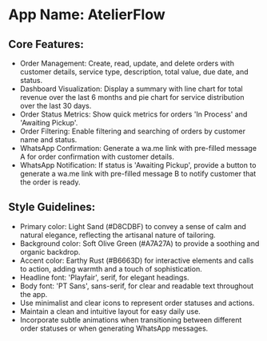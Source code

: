 # **App Name**: AtelierFlow

## Core Features:

- Order Management: Create, read, update, and delete orders with customer details, service type, description, total value, due date, and status.
- Dashboard Visualization: Display a summary with line chart for total revenue over the last 6 months and pie chart for service distribution over the last 30 days.
- Order Status Metrics: Show quick metrics for orders 'In Process' and 'Awaiting Pickup'.
- Order Filtering: Enable filtering and searching of orders by customer name and status.
- WhatsApp Confirmation: Generate a wa.me link with pre-filled message A for order confirmation with customer details.
- WhatsApp Notification: If status is 'Awaiting Pickup', provide a button to generate a wa.me link with pre-filled message B to notify customer that the order is ready.

## Style Guidelines:

- Primary color: Light Sand (#D8CDBF) to convey a sense of calm and natural elegance, reflecting the artisanal nature of tailoring.
- Background color: Soft Olive Green (#A7A27A) to provide a soothing and organic backdrop.
- Accent color: Earthy Rust (#B6663D) for interactive elements and calls to action, adding warmth and a touch of sophistication.
- Headline font: 'Playfair', serif, for elegant headings.
- Body font: 'PT Sans', sans-serif, for clear and readable text throughout the app.
- Use minimalist and clear icons to represent order statuses and actions.
- Maintain a clean and intuitive layout for easy daily use.
- Incorporate subtle animations when transitioning between different order statuses or when generating WhatsApp messages.